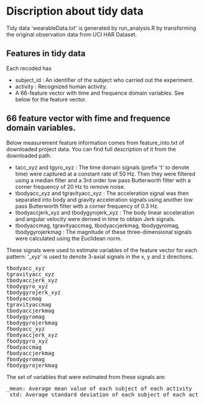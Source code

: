 # Discription about tidy data 
Tidy data 'wearableData.txt' is generated by run_analysis.R by transforming the original observation data from UCI HAR Dataset. 

## Features in tidy data  
Each recoded has  
   * subject_id : An identifier of the subject who carried out the experiment. 
   * activity : Recognized human activity.  
   * A 66-feature vector with time and frequence domain variables. See below for the feature vector. 

## 66 feature vector with fime and frequence domain variables. 
Below measurement feature information comes from feature_into.txt of downloaded project data. You can find full description of it from the downloaded path.  

   * tacc_xyz and tgyro_xyz : The time domain signals (prefix 't' to denote time) were captured at a constant rate of 50 Hz. Then they were filtered using a median filter and a 3rd order low pass Butterworth filter with a corner frequency of 20 Hz to remove noise.
   * tbodyacc_xyz and tgravityacc_xyz : The acceleration signal was then separated into body and gravity acceleration signals using another low pass Butterworth filter with a corner frequency of 0.3 Hz.
   * tbodyaccjerk_xyz and tbodygyrojerk_xyz : The body linear acceleration and angular velocity were derived in time to obtain Jerk signals.
   * tbodyaccmag, tgravityaccmag, tbodyaccjerkmag, tbodygyromag, tbodygyrojerkmag : The magnitude of these three-dimensional signals were calculated using the Euclidean norm. 

These signals were used to estimate variables of the feature vector for each pattern:
'_xyz' is used to denote 3-axial signals in the x, y and z directions.

<pre>
tbodyacc_xyz
tgravityacc_xyz
tbodyaccjerk_xyz
tbodygyro_xyz
tbodygyrojerk_xyz
tbodyaccmag
tgravityaccmag
tbodyaccjerkmag
tbodygyromag
tbodygyrojerkmag
fbodyacc_xyz
fbodyaccjerk_xyz
fbodygyro_xyz
fbodyaccmag
fbodyaccjerkmag
fbodygyromag
fbodygyrojerkmag
</pre>

The set of variables that were estimated from these signals are:

<pre>
_mean: Average mean value of each subject of each activity
_std: Average standard deviation of each subject of each activity
</pre>
